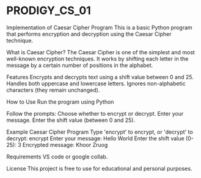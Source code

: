 # PRODIGY_CS_01
Implementation of Caesar Cipher Program
This is a basic Python program that performs encryption and decryption using the Caesar Cipher technique.

What is Caesar Cipher?
The Caesar Cipher is one of the simplest and most well-known encryption techniques. It works by shifting each letter in the message by a certain number of positions in the alphabet.

Features
Encrypts and decrypts text using a shift value between 0 and 25.
Handles both uppercase and lowercase letters.
Ignores non-alphabetic characters (they remain unchanged).

How to Use
Run the program using Python

Follow the prompts:
Choose whether to encrypt or decrypt.
Enter your message.
Enter the shift value (between 0 and 25).

Example
Caesar Cipher Program
Type 'encrypt' to encrypt, or 'decrypt' to decrypt: encrypt
Enter your message: Hello World
Enter the shift value (0-25): 3
Encrypted message: Khoor Zruog

Requirements
VS code or google collab.

License
This project is free to use for educational and personal purposes.
